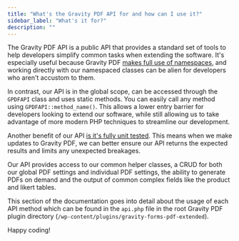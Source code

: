 ```yaml
---
title: "What's the Gravity PDF API for and how can I use it?"
sidebar_label: "What's it for?"
description: ""
---
```


The Gravity PDF API is a public API that provides a standard set of tools to help developers simplify common tasks when extending the software. It's especially useful because Gravity PDF [makes full use of namespaces](http://php.net/manual/en/language.namespaces.php), and working directly with our namespaced classes can be alien for developers who aren't accustom to them.

In contrast, our API is in the global scope, can be accessed through the `GPDFAPI` class and uses static methods. You can easily call any method using `GPDFAPI::method_name()`. This allows a lower entry barrier for developers looking to extend our software, while still allowing us to take advantage of more modern PHP techniques to streamline our development.

Another benefit of our API [is it's fully unit tested](http://www.sitepoint.com/tutorial-introduction-to-unit-testing-in-php-with-phpunit/). This means when we make updates to Gravity PDF, we can better ensure our API returns the expected results and limits any unexpected breakages.

Our API provides access to our common helper classes, a CRUD for both our global PDF settings and individual PDF settings, the ability to generate PDFs on demand and the output of common complex fields like the product and likert tables.

This section of the documentation goes into detail about the usage of each API method which can be found in the `api.php` file in the root Gravity PDF plugin directory (`/wp-content/plugins/gravity-forms-pdf-extended`).

Happy coding!
